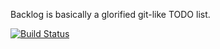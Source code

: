 Backlog is basically a glorified git-like TODO list.

[![Build Status](https://img.shields.io/codeship/3c3bac90-ecbc-0132-3f37-1232bdb5f33c/master.svg)](https://codeship.com/projects/83804)
